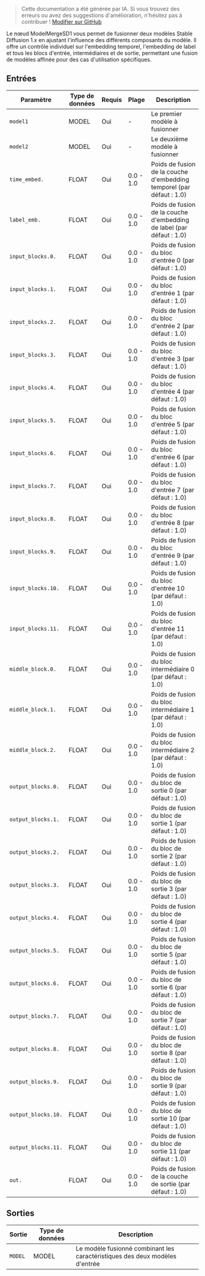 > Cette documentation a été générée par IA. Si vous trouvez des erreurs ou avez des suggestions d'amélioration, n'hésitez pas à contribuer ! [Modifier sur GitHub](https://github.com/Comfy-Org/embedded-docs/blob/main/comfyui_embedded_docs/docs/ModelMergeSD1/fr.md)

Le nœud ModelMergeSD1 vous permet de fusionner deux modèles Stable Diffusion 1.x en ajustant l'influence des différents composants du modèle. Il offre un contrôle individuel sur l'embedding temporel, l'embedding de label et tous les blocs d'entrée, intermédiaires et de sortie, permettant une fusion de modèles affinée pour des cas d'utilisation spécifiques.

## Entrées

| Paramètre | Type de données | Requis | Plage | Description |
|-----------|-----------|----------|-------|-------------|
| `model1` | MODEL | Oui | - | Le premier modèle à fusionner |
| `model2` | MODEL | Oui | - | Le deuxième modèle à fusionner |
| `time_embed.` | FLOAT | Oui | 0.0 - 1.0 | Poids de fusion de la couche d'embedding temporel (par défaut : 1.0) |
| `label_emb.` | FLOAT | Oui | 0.0 - 1.0 | Poids de fusion de la couche d'embedding de label (par défaut : 1.0) |
| `input_blocks.0.` | FLOAT | Oui | 0.0 - 1.0 | Poids de fusion du bloc d'entrée 0 (par défaut : 1.0) |
| `input_blocks.1.` | FLOAT | Oui | 0.0 - 1.0 | Poids de fusion du bloc d'entrée 1 (par défaut : 1.0) |
| `input_blocks.2.` | FLOAT | Oui | 0.0 - 1.0 | Poids de fusion du bloc d'entrée 2 (par défaut : 1.0) |
| `input_blocks.3.` | FLOAT | Oui | 0.0 - 1.0 | Poids de fusion du bloc d'entrée 3 (par défaut : 1.0) |
| `input_blocks.4.` | FLOAT | Oui | 0.0 - 1.0 | Poids de fusion du bloc d'entrée 4 (par défaut : 1.0) |
| `input_blocks.5.` | FLOAT | Oui | 0.0 - 1.0 | Poids de fusion du bloc d'entrée 5 (par défaut : 1.0) |
| `input_blocks.6.` | FLOAT | Oui | 0.0 - 1.0 | Poids de fusion du bloc d'entrée 6 (par défaut : 1.0) |
| `input_blocks.7.` | FLOAT | Oui | 0.0 - 1.0 | Poids de fusion du bloc d'entrée 7 (par défaut : 1.0) |
| `input_blocks.8.` | FLOAT | Oui | 0.0 - 1.0 | Poids de fusion du bloc d'entrée 8 (par défaut : 1.0) |
| `input_blocks.9.` | FLOAT | Oui | 0.0 - 1.0 | Poids de fusion du bloc d'entrée 9 (par défaut : 1.0) |
| `input_blocks.10.` | FLOAT | Oui | 0.0 - 1.0 | Poids de fusion du bloc d'entrée 10 (par défaut : 1.0) |
| `input_blocks.11.` | FLOAT | Oui | 0.0 - 1.0 | Poids de fusion du bloc d'entrée 11 (par défaut : 1.0) |
| `middle_block.0.` | FLOAT | Oui | 0.0 - 1.0 | Poids de fusion du bloc intermédiaire 0 (par défaut : 1.0) |
| `middle_block.1.` | FLOAT | Oui | 0.0 - 1.0 | Poids de fusion du bloc intermédiaire 1 (par défaut : 1.0) |
| `middle_block.2.` | FLOAT | Oui | 0.0 - 1.0 | Poids de fusion du bloc intermédiaire 2 (par défaut : 1.0) |
| `output_blocks.0.` | FLOAT | Oui | 0.0 - 1.0 | Poids de fusion du bloc de sortie 0 (par défaut : 1.0) |
| `output_blocks.1.` | FLOAT | Oui | 0.0 - 1.0 | Poids de fusion du bloc de sortie 1 (par défaut : 1.0) |
| `output_blocks.2.` | FLOAT | Oui | 0.0 - 1.0 | Poids de fusion du bloc de sortie 2 (par défaut : 1.0) |
| `output_blocks.3.` | FLOAT | Oui | 0.0 - 1.0 | Poids de fusion du bloc de sortie 3 (par défaut : 1.0) |
| `output_blocks.4.` | FLOAT | Oui | 0.0 - 1.0 | Poids de fusion du bloc de sortie 4 (par défaut : 1.0) |
| `output_blocks.5.` | FLOAT | Oui | 0.0 - 1.0 | Poids de fusion du bloc de sortie 5 (par défaut : 1.0) |
| `output_blocks.6.` | FLOAT | Oui | 0.0 - 1.0 | Poids de fusion du bloc de sortie 6 (par défaut : 1.0) |
| `output_blocks.7.` | FLOAT | Oui | 0.0 - 1.0 | Poids de fusion du bloc de sortie 7 (par défaut : 1.0) |
| `output_blocks.8.` | FLOAT | Oui | 0.0 - 1.0 | Poids de fusion du bloc de sortie 8 (par défaut : 1.0) |
| `output_blocks.9.` | FLOAT | Oui | 0.0 - 1.0 | Poids de fusion du bloc de sortie 9 (par défaut : 1.0) |
| `output_blocks.10.` | FLOAT | Oui | 0.0 - 1.0 | Poids de fusion du bloc de sortie 10 (par défaut : 1.0) |
| `output_blocks.11.` | FLOAT | Oui | 0.0 - 1.0 | Poids de fusion du bloc de sortie 11 (par défaut : 1.0) |
| `out.` | FLOAT | Oui | 0.0 - 1.0 | Poids de fusion de la couche de sortie (par défaut : 1.0) |

## Sorties

| Sortie | Type de données | Description |
|-------------|-----------|-------------|
| `MODEL` | MODEL | Le modèle fusionné combinant les caractéristiques des deux modèles d'entrée |

